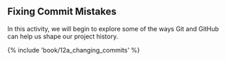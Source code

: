 ## Fixing Commit Mistakes

In this activity, we will begin to explore some of the ways Git and GitHub can help us shape our project history.

{% include 'book/12a_changing_commits' %}
